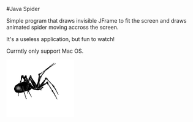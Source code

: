 #Java Spider

Simple program that draws invisible JFrame to fit the screen and draws animated spider moving accross the screen.

It's a useless application, but fun to watch!

Currntly only support Mac OS.

![Spider](images/spider.gif)








